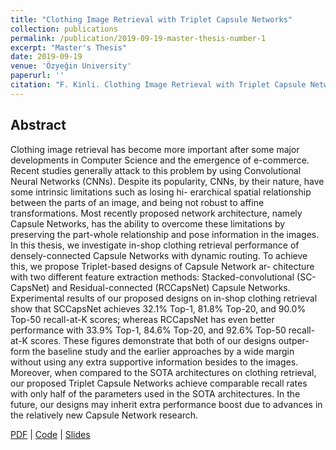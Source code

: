 ```yaml
---
title: "Clothing Image Retrieval with Triplet Capsule Networks"
collection: publications
permalink: /publication/2019-09-19-master-thesis-number-1
excerpt: "Master's Thesis"
date: 2019-09-19
venue: 'Özyeğin University'
paperurl: ''
citation: "F. Kinli. Clothing Image Retrieval with Triplet Capsule Networks. (Master's thesis, Özyeğin University, Istanbul, Turkey), 2019."
---
```


## Abstract

Clothing image retrieval has become more important after some major developments in Computer Science and the emergence of e-commerce. Recent studies generally attack to this problem by using Convolutional Neural Networks (CNNs). Despite its popularity, CNNs, by their nature, have some intrinsic limitations such as losing hi- erarchical spatial relationship between the parts of an image, and being not robust to affine transformations. Most recently proposed network architecture, namely Capsule Networks, has the ability to overcome these limitations by preserving the part-whole relationship and pose information in the images. In this thesis, we investigate in-shop clothing retrieval performance of densely-connected Capsule Networks with dynamic routing. To achieve this, we propose Triplet-based designs of Capsule Network ar- chitecture with two different feature extraction methods: Stacked-convolutional (SC- CapsNet) and Residual-connected (RCCapsNet) Capsule Networks. Experimental results of our proposed designs on in-shop clothing retrieval show that SCCapsNet achieves 32.1% Top-1, 81.8% Top-20, and 90.0% Top-50 recall-at-K scores; whereas RCCapsNet has even better performance with 33.9% Top-1, 84.6% Top-20, and 92.6% Top-50 recall-at-K scores. These figures demonstrate that both of our designs outper- form the baseline study and the earlier approaches by a wide margin without using any extra supportive information besides to the images. Moreover, when compared to the SOTA architectures on clothing retrieval, our proposed Triplet Capsule Networks achieve comparable recall rates with only half of the parameters used in the SOTA architectures. In the future, our designs may inherit extra performance boost due to advances in the relatively new Capsule Network research.


[PDF](msc-thesis) |
[Code](https://github.com/birdortyedi/image-retrieval-with-capsules) |
[Slides](msc-slides)

[msc-thesis]: files/msc-thesis.pdf
[msc-slides]: files/msc-def-slides.pdf